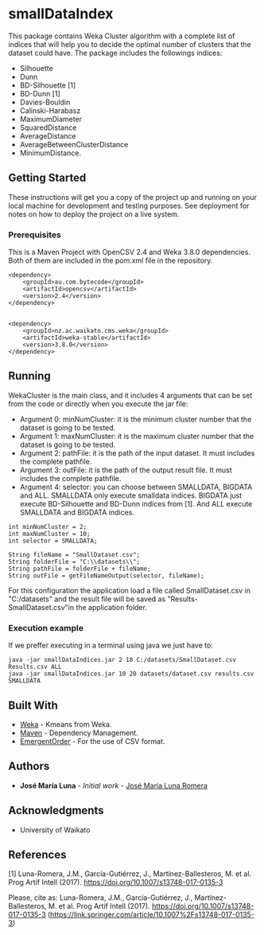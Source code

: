 # smallDataIndex

This package contains Weka Cluster algorithm with a complete list of indices that will help you to decide the optimal number of clusters that the dataset could have. The package includes the followings indices:
*  Silhouette
*  Dunn
*  BD-Silhouette [1]
*  BD-Dunn [1]
*  Davies-Bouldin
*  Calinski-Harabasz
*  MaximumDiameter
*  SquaredDistance
*  AverageDistance
*  AverageBetweenClusterDistance
*  MinimumDistance.


## Getting Started

These instructions will get you a copy of the project up and running on your local machine for development and testing purposes. See deployment for notes on how to deploy the project on a live system.

### Prerequisites

This is a Maven Project with OpenCSV 2.4 and Weka 3.8.0 dependencies. Both of them are included in the pom.xml file in the repository.

```
<dependency>
    <groupId>au.com.bytecode</groupId>
    <artifactId>opencsv</artifactId>
    <version>2.4</version>
</dependency>

        
<dependency>
    <groupId>nz.ac.waikato.cms.weka</groupId>
    <artifactId>weka-stable</artifactId>
    <version>3.8.0</version>
</dependency>
```

## Running

WekaCluster is the main class, and it includes 4 arguments that can be set from the code or directly when you execute the jar file:
* Argument 0: minNumCluster: it is the minimum cluster number that the dataset is going to be tested.
* Argument 1: maxNumCluster: it is the maximum cluster number that the dataset is going to be tested.
* Argument 2: pathFile: it is the path of the input dataset. It must includes the complete pathfile.
* Argument 3: outFile: it is the path of the output result file. It must includes the complete pathfile.
* Argument 4: selector: you can choose between SMALLDATA, BIGDATA and ALL. SMALLDATA only execute smalldata indices. BIGDATA just execute BD-Silhouette and BD-Dunn indices from [1]. And ALL execute SMALLDATA and BIGDATA indices.

```
int minNumCluster = 2;
int maxNumCluster = 10;
int selector = SMALLDATA;

String fileName = "SmallDataset.csv";
String folderFile = "C:\\datasets\\";
String pathFile = folderFile + fileName;
String outFile = getFileNameOutput(selector, fileName);
```
For this configuration the application load a file called SmallDataset.csv in "C:/datasets" and the result file will be saved as "Results-SmallDataset.csv"in the application folder.

### Execution example

If we preffer executing in a terminal using java we just have to:

```
java -jar smallDataIndices.jar 2 10 C:/datasets/SmallDataset.csv Results.csv ALL
java -jar smallDataIndices.jar 10 20 datasets/dataset.csv results.csv SMALLDATA
```

## Built With

* [Weka](http://www.cs.waikato.ac.nz/ml/weka/) - Kmeans from Weka.
* [Maven](https://maven.apache.org/) - Dependency Management.
* [EmergentOrder](https://github.com/EmergentOrder/opencsv) - For the use of CSV format.

## Authors

* **José María Luna** - *Initial work* - [José María Luna Romera](https://github.com/josemarialuna)

## Acknowledgments

* University of Waikato

## References

[1] Luna-Romera, J.M., García-Gutiérrez, J., Martínez-Ballesteros, M. et al. Prog Artif Intell (2017). https://doi.org/10.1007/s13748-017-0135-3

Please, cite as: Luna-Romera, J.M., García-Gutiérrez, J., Martínez-Ballesteros, M. et al. Prog Artif Intell (2017). https://doi.org/10.1007/s13748-017-0135-3 (https://link.springer.com/article/10.1007%2Fs13748-017-0135-3)
